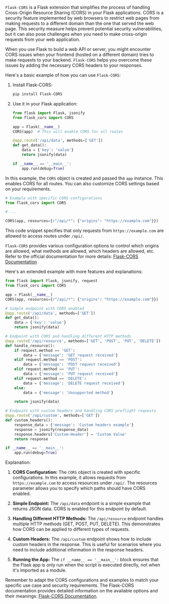 `Flask-CORS` is a Flask extension that simplifies the process of handling Cross-Origin Resource Sharing (CORS) in your Flask applications. CORS is a security feature implemented by web browsers to restrict web pages from making requests to a different domain than the one that served the web page. This security measure helps prevent potential security vulnerabilities, but it can also pose challenges when you need to make cross-origin requests from your web application.

When you use Flask to build a web API or server, you might encounter CORS issues when your frontend (hosted on a different domain) tries to make requests to your backend. `Flask-CORS` helps you overcome these issues by adding the necessary CORS headers to your responses.

Here's a basic example of how you can use `Flask-CORS`:

1. Install Flask-CORS:

   ```bash
   pip install Flask-CORS
   ```

2. Use it in your Flask application:

   ```python
   from flask import Flask, jsonify
   from flask_cors import CORS

   app = Flask(__name__)
   CORS(app)  # This will enable CORS for all routes

   @app.route('/api/data', methods=['GET'])
   def get_data():
       data = {'key': 'value'}
       return jsonify(data)

   if __name__ == '__main__':
       app.run(debug=True)
   ```

In this example, the `CORS` object is created and passed the `app` instance. This enables CORS for all routes. You can also customize CORS settings based on your requirements.

```python
# Example with specific CORS configurations
from flask_cors import CORS

# ...

CORS(app, resources={r"/api/*": {"origins": "https://example.com"}})
```

This code snippet specifies that only requests from `https://example.com` are allowed to access routes under `/api/`.

`Flask-CORS` provides various configuration options to control which origins are allowed, what methods are allowed, which headers are allowed, etc. Refer to the official documentation for more details: [Flask-CORS Documentation](https://flask-cors.readthedocs.io/)

Here's an extended example with more features and explanations:

```python
from flask import Flask, jsonify, request
from flask_cors import CORS

app = Flask(__name__)
CORS(app, resources={r"/api/*": {"origins": "https://example.com"}})

# Simple endpoint with CORS enabled
@app.route('/api/data', methods=['GET'])
def get_data():
    data = {'key': 'value'}
    return jsonify(data)

# Endpoint with CORS and handling different HTTP methods
@app.route('/api/resource', methods=['GET', 'POST', 'PUT', 'DELETE'])
def handle_resource():
    if request.method == 'GET':
        data = {'message': 'GET request received'}
    elif request.method == 'POST':
        data = {'message': 'POST request received'}
    elif request.method == 'PUT':
        data = {'message': 'PUT request received'}
    elif request.method == 'DELETE':
        data = {'message': 'DELETE request received'}
    else:
        data = {'message': 'Unsupported method'}

    return jsonify(data)

# Endpoint with custom headers and handling CORS preflight requests
@app.route('/api/custom', methods=['GET'])
def custom_headers():
    response_data = {'message': 'Custom headers example'}
    response = jsonify(response_data)
    response.headers['Custom-Header'] = 'Custom Value'
    return response

if __name__ == '__main__':
    app.run(debug=True)
```

Explanation:

1. **CORS Configuration:** The `CORS` object is created with specific configurations. In this example, it allows requests from `https://example.com` to access resources under `/api/`. The resources parameter allows you to specify which paths should have CORS enabled.

2. **Simple Endpoint:** The `/api/data` endpoint is a simple example that returns JSON data. CORS is enabled for this endpoint by default.

3. **Handling Different HTTP Methods:** The `/api/resource` endpoint handles multiple HTTP methods (GET, POST, PUT, DELETE). This demonstrates how CORS can be applied to different types of requests.

4. **Custom Headers:** The `/api/custom` endpoint shows how to include custom headers in the response. This is useful for scenarios where you need to include additional information in the response headers.

5. **Running the App:** The `if __name__ == '__main__':` block ensures that the Flask app is only run when the script is executed directly, not when it's imported as a module.

Remember to adapt the CORS configurations and examples to match your specific use case and security requirements. The Flask-CORS documentation provides detailed information on the available options and their meanings: [Flask-CORS Documentation](https://flask-cors.readthedocs.io/).
